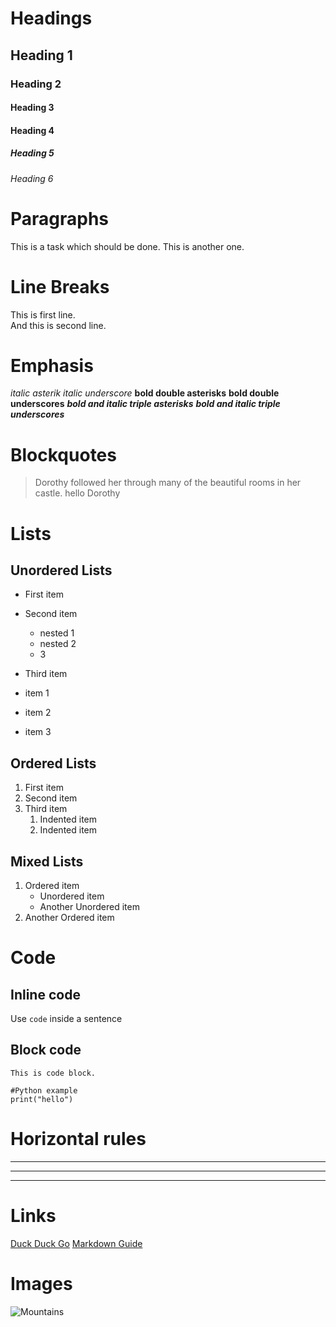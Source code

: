 # Headings
## Heading 1
### Heading 2
#### Heading 3
#### Heading 4
##### Heading 5
###### Heading 6

# Paragraphs
This is a task which should be done. 
This is another one.

# Line Breaks
This is first line.  
And this is second line.

# Emphasis
*italic asterik*
_italic underscore_
**bold double asterisks**
__bold double underscores__
***bold and italic triple asterisks***
___bold and italic triple underscores___

# Blockquotes
>Dorothy followed her through many of the beautiful rooms in her castle.
>hello
>Dorothy 

# Lists
## Unordered Lists
- First item
- Second item
    - nested 1
    - nested 2
    - 3
- Third item
 
- item 1
- item 2
- item 3  

## Ordered Lists
1. First item
2. Second item
3. Third item
    1. Indented item
    2. Indented item

## Mixed Lists
1. Ordered item
    - Unordered item
    - Another Unordered item
2. Another Ordered item

# Code
## Inline code
Use `code` inside a sentence

## Block code
``` 
This is code block. 
```

```
#Python example
print("hello")
```

# Horizontal rules
***
---
___

# Links
[Duck Duck Go](https://duckduckgo.com)
[Markdown Guide](https://www.markdownguide.org)

# Images
![Mountains](/assets/images/san-juan-mountains.jpg "San Juan Mountains")



